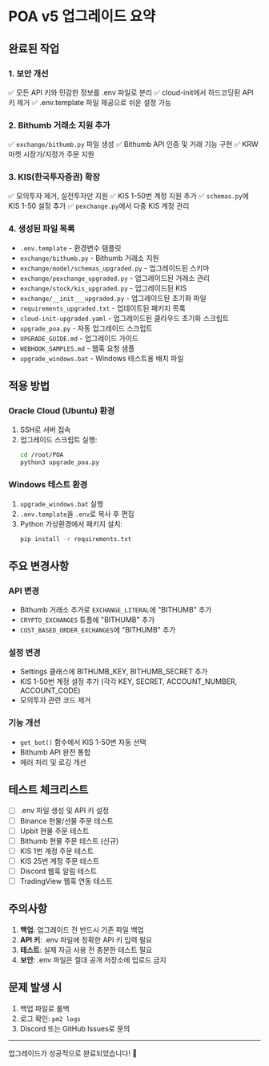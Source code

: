 # POA v5 업그레이드 요약

## 완료된 작업

### 1. 보안 개선
✅ 모든 API 키와 민감한 정보를 .env 파일로 분리
✅ cloud-init에서 하드코딩된 API 키 제거
✅ .env.template 파일 제공으로 쉬운 설정 가능

### 2. Bithumb 거래소 지원 추가
✅ `exchange/bithumb.py` 파일 생성
✅ Bithumb API 인증 및 거래 기능 구현
✅ KRW 마켓 시장가/지정가 주문 지원

### 3. KIS(한국투자증권) 확장
✅ 모의투자 제거, 실전투자만 지원
✅ KIS 1-50번 계정 지원 추가
✅ `schemas.py`에 KIS 1-50 설정 추가
✅ `pexchange.py`에서 다중 KIS 계정 관리

### 4. 생성된 파일 목록
- `.env.template` - 환경변수 템플릿
- `exchange/bithumb.py` - Bithumb 거래소 지원
- `exchange/model/schemas_upgraded.py` - 업그레이드된 스키마
- `exchange/pexchange_upgraded.py` - 업그레이드된 거래소 관리
- `exchange/stock/kis_upgraded.py` - 업그레이드된 KIS
- `exchange/__init___upgraded.py` - 업그레이드된 초기화 파일
- `requirements_upgraded.txt` - 업데이트된 패키지 목록
- `cloud-init-upgraded.yaml` - 업그레이드된 클라우드 초기화 스크립트
- `upgrade_poa.py` - 자동 업그레이드 스크립트
- `UPGRADE_GUIDE.md` - 업그레이드 가이드
- `WEBHOOK_SAMPLES.md` - 웹훅 요청 샘플
- `upgrade_windows.bat` - Windows 테스트용 배치 파일

## 적용 방법

### Oracle Cloud (Ubuntu) 환경
1. SSH로 서버 접속
2. 업그레이드 스크립트 실행:
   ```bash
   cd /root/POA
   python3 upgrade_poa.py
   ```

### Windows 테스트 환경
1. `upgrade_windows.bat` 실행
2. `.env.template`을 `.env`로 복사 후 편집
3. Python 가상환경에서 패키지 설치:
   ```cmd
   pip install -r requirements.txt
   ```

## 주요 변경사항

### API 변경
- Bithumb 거래소 추가로 `EXCHANGE_LITERAL`에 "BITHUMB" 추가
- `CRYPTO_EXCHANGES` 튜플에 "BITHUMB" 추가
- `COST_BASED_ORDER_EXCHANGES`에 "BITHUMB" 추가

### 설정 변경
- Settings 클래스에 BITHUMB_KEY, BITHUMB_SECRET 추가
- KIS 1-50번 계정 설정 추가 (각각 KEY, SECRET, ACCOUNT_NUMBER, ACCOUNT_CODE)
- 모의투자 관련 코드 제거

### 기능 개선
- `get_bot()` 함수에서 KIS 1-50번 자동 선택
- Bithumb API 완전 통합
- 에러 처리 및 로깅 개선

## 테스트 체크리스트

- [ ] .env 파일 생성 및 API 키 설정
- [ ] Binance 현물/선물 주문 테스트
- [ ] Upbit 현물 주문 테스트
- [ ] Bithumb 현물 주문 테스트 (신규)
- [ ] KIS 1번 계정 주문 테스트
- [ ] KIS 25번 계정 주문 테스트
- [ ] Discord 웹훅 알림 테스트
- [ ] TradingView 웹훅 연동 테스트

## 주의사항

1. **백업**: 업그레이드 전 반드시 기존 파일 백업
2. **API 키**: .env 파일에 정확한 API 키 입력 필요
3. **테스트**: 실제 자금 사용 전 충분한 테스트 필요
4. **보안**: .env 파일은 절대 공개 저장소에 업로드 금지

## 문제 발생 시

1. 백업 파일로 롤백
2. 로그 확인: `pm2 logs`
3. Discord 또는 GitHub Issues로 문의

---

업그레이드가 성공적으로 완료되었습니다! 🎉
